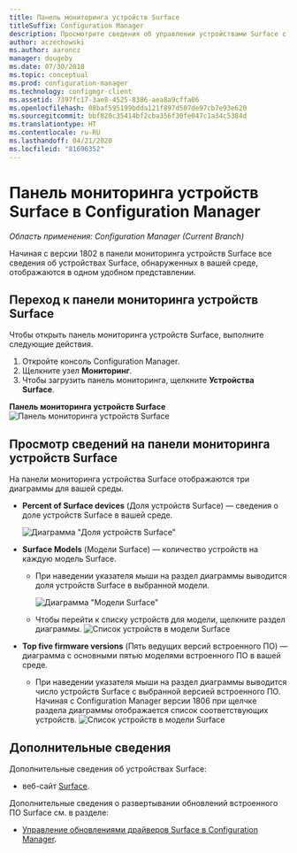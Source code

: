 ```yaml
---
title: Панель мониторинга устройств Surface
titleSuffix: Configuration Manager
description: Просмотрите сведения об управлении устройствами Surface с помощью панели мониторинга.
author: aczechowski
ms.author: aaroncz
manager: dougeby
ms.date: 07/30/2018
ms.topic: conceptual
ms.prod: configuration-manager
ms.technology: configmgr-client
ms.assetid: 7397fc17-3ae8-4525-8386-aea8a9cffa06
ms.openlocfilehash: 08baf595199bdda121f897d507de97cb7e93e620
ms.sourcegitcommit: bbf820c35414bf2cba356f30fe047c1a34c5384d
ms.translationtype: HT
ms.contentlocale: ru-RU
ms.lasthandoff: 04/21/2020
ms.locfileid: "81696352"
---
```

# <a name="surface-device-dashboard-in-configuration-manager"></a>Панель мониторинга устройств Surface в Configuration Manager

*Область применения: Configuration Manager (Current Branch)*

Начиная с версии 1802 в панели мониторинга устройств Surface все сведения об устройствах Surface, обнаруженных в вашей среде, отображаются в одном удобном представлении. <!--1355788-->

## <a name="open-the-surface-device-dashboard"></a>Переход к панели мониторинга устройств Surface

Чтобы открыть панель мониторинга устройств Surface, выполните следующие действия. 

1. Откройте консоль Configuration Manager. 
2. Щелкните узел **Мониторинг**. 
3. Чтобы загрузить панель мониторинга, щелкните **Устройства Surface**.

**Панель мониторинга устройств Surface**
![Панель мониторинга устройств Surface](media/Surface-device-dashboard.PNG)



## <a name="reviewing-information-in-the-surface-device-dashboard"></a>Просмотр сведений на панели мониторинга устройств Surface

На панели мониторинга устройства Surface отображаются три диаграммы для вашей среды. 

- **Percent of Surface devices** (Доля устройств Surface) — сведения о доле устройств Surface в вашей среде.

    ![Диаграмма "Доля устройств Surface"](media/Percent-Surface-Devices.PNG)
- **Surface Models** (Модели Surface) — количество устройств на каждую модель Surface. 
  - При наведении указателя мыши на раздел диаграммы выводится доля устройств Surface в выбранной модели. 

       ![Диаграмма "Модели Surface"](media/Surface-Models-Hover.PNG)
  - Чтобы перейти к списку устройств для модели, щелкните раздел диаграммы. 
      ![Список устройств в модели Surface](media/Surface-Model-Device-List.PNG)

- **Top five firmware versions** (Пять ведущих версий встроенного ПО) — диаграмма с основными пятью моделями встроенного ПО в вашей среде. 
  - При наведении указателя мыши на раздел диаграммы выводится число устройств Surface с выбранной версией встроенного ПО. Начиная с Configuration Manager версии 1806 при щелчке раздела диаграммы отображается список соответствующих устройств. <!--1358654-->
     ![Список устройств в модели Surface](media/Surface-Firmware-Hover.PNG)


## <a name="more-information"></a>Дополнительные сведения

Дополнительные сведения об устройствах Surface:
- веб-сайт [Surface]( https://go.microsoft.com/fwlink/?linkid=861998).

Дополнительные сведения о развертывании обновлений встроенного ПО Surface см. в разделе:
- [Управление обновлениями драйверов Surface в Configuration Manager]( https://support.microsoft.com/help/4098906).




